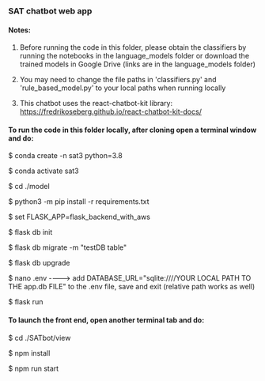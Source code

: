 ### SAT chatbot web app

#### Notes: 

1) Before running the code in this folder, please obtain the classifiers by running the notebooks in the language_models folder or download the trained models in Google Drive (links are in the language_models folder)

2) You may need to change the file paths in 'classifiers.py' and 'rule_based_model.py' to your local paths when running locally

3) This chatbot uses the react-chatbot-kit library: https://fredrikoseberg.github.io/react-chatbot-kit-docs/


#### To run the code in this folder locally, after cloning open a terminal window and do:

$ conda create -n sat3 python=3.8

$ conda activate sat3

$ cd ./model

$ python3 -m pip install -r requirements.txt

$ set FLASK_APP=flask_backend_with_aws

$ flask db init

$ flask db migrate -m "testDB table"

$ flask db upgrade

$ nano .env   ---->  add DATABASE_URL="sqlite:////YOUR LOCAL PATH TO THE app.db FILE" to the .env file, save and exit (relative path works as well)

$ flask run


#### To launch the front end, open another terminal tab and do:

$ cd ./SATbot/view

$ npm install

$ npm run start
